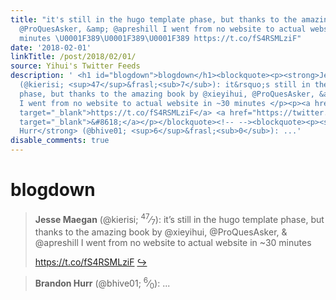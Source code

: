 ```yaml
---
title: "it's still in the hugo template phase, but thanks to the amazing book by @xieyihui,
  @ProQuesAsker, &amp; @apreshill I went from no website to actual website in ~30
  minutes \U0001F389\U0001F389\U0001F389 https://t.co/fS4RSMLziF"
date: '2018-02-01'
linkTitle: /post/2018/02/01/
source: Yihui's Twitter Feeds
description: ' <h1 id="blogdown">blogdown</h1><blockquote><p><strong>Jesse Maegan</strong>
  (@kierisi; <sup>47</sup>&frasl;<sub>7</sub>): it&rsquo;s still in the hugo template
  phase, but thanks to the amazing book by @xieyihui, @ProQuesAsker, &amp; @apreshill
  I went from no website to actual website in ~30 minutes </p><p><a href="https://t.co/fS4RSMLziF"
  target="_blank">https://t.co/fS4RSMLziF</a> <a href="https://twitter.com/xieyihui/status/958726238314663936"
  target="_blank">&#8618;</a></p></blockquote><!-- --><blockquote><p><strong>Brandon
  Hurr</strong> (@bhive01; <sup>6</sup>&frasl;<sub>0</sub>): ...'
disable_comments: true
---
```

 <h1 id="blogdown">blogdown</h1><blockquote><p><strong>Jesse Maegan</strong> (@kierisi; <sup>47</sup>&frasl;<sub>7</sub>): it&rsquo;s still in the hugo template phase, but thanks to the amazing book by @xieyihui, @ProQuesAsker, &amp; @apreshill I went from no website to actual website in ~30 minutes </p><p><a href="https://t.co/fS4RSMLziF" target="_blank">https://t.co/fS4RSMLziF</a> <a href="https://twitter.com/xieyihui/status/958726238314663936" target="_blank">&#8618;</a></p></blockquote><!-- --><blockquote><p><strong>Brandon Hurr</strong> (@bhive01; <sup>6</sup>&frasl;<sub>0</sub>): ...